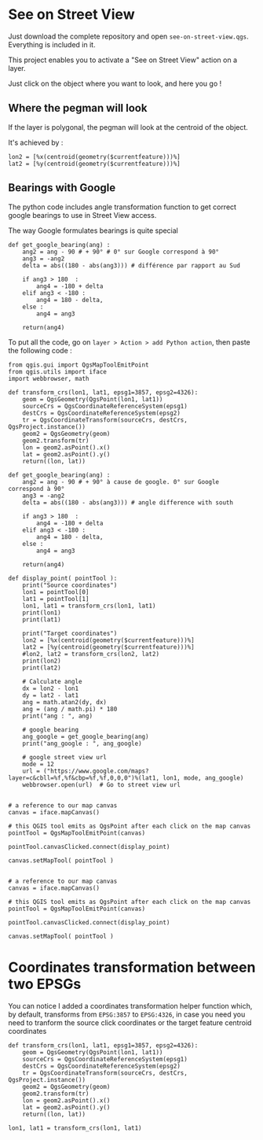 # See on Street View

Just download the complete repository and open `see-on-street-view.qgs`. Everything is included in it.

This project enables you to activate a "See on Street View" action on a layer.

Just click on the object where you want to look, and here you go !

## Where the pegman will look
If the layer is polygonal, the pegman will look at the centroid of the object.

It's achieved by :

	lon2 = [%x(centroid(geometry($currentfeature)))%]
	lat2 = [%y(centroid(geometry($currentfeature)))%]

## Bearings with Google
The python code includes angle transformation function to get correct google bearings to use in Street View access.

The way Google formulates bearings is quite special

	def get_google_bearing(ang) :
	    ang2 = ang - 90 # + 90° # 0° sur Google correspond à 90°
	    ang3 = -ang2
	    delta = abs((180 - abs(ang3))) # différence par rapport au Sud
	    
	    if ang3 > 180  :
	        ang4 = -180 + delta
	    elif ang3 < -180 :
	        ang4 = 180 - delta,
	    else :
	        ang4 = ang3
	    
	    return(ang4)

To put all the code, go on `layer > Action > add Python action`, then paste the following code :

	from qgis.gui import QgsMapToolEmitPoint
	from qgis.utils import iface
	import webbrowser, math
	
	def transform_crs(lon1, lat1, epsg1=3857, epsg2=4326):
	    geom = QgsGeometry(QgsPoint(lon1, lat1))
	    sourceCrs = QgsCoordinateReferenceSystem(epsg1)
	    destCrs = QgsCoordinateReferenceSystem(epsg2)
	    tr = QgsCoordinateTransform(sourceCrs, destCrs, QgsProject.instance())
	    geom2 = QgsGeometry(geom)
	    geom2.transform(tr)
	    lon = geom2.asPoint().x()
	    lat = geom2.asPoint().y()
	    return((lon, lat))
	
	def get_google_bearing(ang) :
	    ang2 = ang - 90 # + 90° à cause de google. 0° sur Google correspond à 90°
	    ang3 = -ang2
	    delta = abs((180 - abs(ang3))) # angle difference with south
	    
	    if ang3 > 180  :
	        ang4 = -180 + delta
	    elif ang3 < -180 :
	        ang4 = 180 - delta,
	    else :
	        ang4 = ang3
	    
	    return(ang4)
	
	def display_point( pointTool ): 
	    print("Source coordinates")
	    lon1 = pointTool[0]
	    lat1 = pointTool[1]
	    lon1, lat1 = transform_crs(lon1, lat1)    
	    print(lon1)
	    print(lat1)
	    
	    print("Target coordinates")
	    lon2 = [%x(centroid(geometry($currentfeature)))%]
	    lat2 = [%y(centroid(geometry($currentfeature)))%]
	    #lon2, lat2 = transform_crs(lon2, lat2)
	    print(lon2)
	    print(lat2)
	
	    # Calculate angle
	    dx = lon2 - lon1
	    dy = lat2 - lat1
	    ang = math.atan2(dy, dx)
	    ang = (ang / math.pi) * 180
	    print("ang : ", ang)
	
	    # google bearing
	    ang_google = get_google_bearing(ang)
	    print("ang_google : ", ang_google)
	    
	    # google street view url
	    mode = 12
	    url = ("https://www.google.com/maps?layer=c&cbll=%f,%f&cbp=%f,%f,0,0,0")%(lat1, lon1, mode, ang_google)
	    webbrowser.open(url)  # Go to street view url
	
	    
	# a reference to our map canvas 
	canvas = iface.mapCanvas() 
	
	# this QGIS tool emits as QgsPoint after each click on the map canvas
	pointTool = QgsMapToolEmitPoint(canvas)
	
	pointTool.canvasClicked.connect(display_point)
	
	canvas.setMapTool( pointTool )
	
	    
	# a reference to our map canvas 
	canvas = iface.mapCanvas() 
	
	# this QGIS tool emits as QgsPoint after each click on the map canvas
	pointTool = QgsMapToolEmitPoint(canvas)
	
	pointTool.canvasClicked.connect(display_point)
	
	canvas.setMapTool( pointTool )


# Coordinates transformation between two EPSGs
You can notice I added a coordinates transformation helper function which, by default, transforms from `EPSG:3857` to `EPSG:4326`, in case you need you need to tranform the source click coordinates or the target feature centroid coordinates

	def transform_crs(lon1, lat1, epsg1=3857, epsg2=4326):
	    geom = QgsGeometry(QgsPoint(lon1, lat1))
	    sourceCrs = QgsCoordinateReferenceSystem(epsg1)
	    destCrs = QgsCoordinateReferenceSystem(epsg2)
	    tr = QgsCoordinateTransform(sourceCrs, destCrs, QgsProject.instance())
	    geom2 = QgsGeometry(geom)
	    geom2.transform(tr)
	    lon = geom2.asPoint().x()
	    lat = geom2.asPoint().y()
	    return((lon, lat))

	lon1, lat1 = transform_crs(lon1, lat1)    